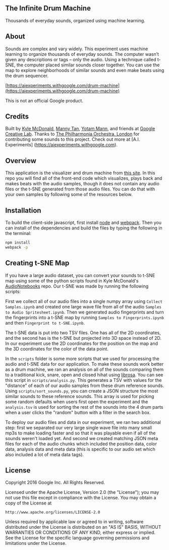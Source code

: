 ## The Infinite Drum Machine
Thousands of everyday sounds, organized using machine learning.

## About

Sounds are complex and vary widely. This experiment uses machine learning to organize thousands of everyday sounds. The computer wasn’t given any descriptions or tags – only the audio. Using a technique called t-SNE, the computer placed similar sounds closer together. You can use the map to explore neighborhoods of similar sounds and even make beats using the drum sequencer.

[https://aiexperiments.withgoogle.com/drum-machine](https://aiexperiments.withgoogle.com/drum-machine)

This is not an official Google product.

## Credits

Built by [Kyle McDonald](https://github.com/kylemcdonald), [Manny Tan](https://github.com/mannytan), [Yotam Mann](https://github.com/tambien), and friends at [Google Creative Lab](https://github.com/googlecreativelab/). Thanks to [The Philharmonia Orchestra, London](http://www.philharmonia.co.uk/) for contributing some sounds to this project. Check out more at [A.I. Experiments] (https://aiexperiments.withgoogle.com).

## Overview

This application is the visualizer and drum machine from [this site](https://aiexperiments.withgoogle.com/drum-machine). In this repo you will find all of the front-end code which visualizes, plays back and makes beats with the audio samples, though it does not contain any audio files or the t-SNE generated from those audio files. You can do that with your own samples by following some of the resources below. 

## Installation

To build the client-side javascript, first install [node](https://nodejs.org) and [webpack](https://webpack.github.io/). Then you can install of the dependencies and build the files by typing the following in the terminal: 

```bash
npm install
webpack -p
```

## Creating t-SNE Map

If you have a large audio dataset, you can convert your sounds to t-SNE map using some of the python scripts found in Kyle McDonald's [AudioNotebooks](https://github.com/kylemcdonald/AudioNotebooks) repo. Our t-SNE was made by running the following scripts: 

First we collect all of our audio files into a single numpy array using `Collect Samples.ipynb` and created one large wave file from all of the audio `Samples to Audio Spritesheet.ipynb`. Then we generated audio fingerprints and turn the fingerprints into a t-SNE map by running `Samples to Fingerprints.ipynb` and then `Fingerprint to t-SNE.ipynb`. 

The t-SNE data is put into two TSV files. One has all of the 2D coordinates, and the second has is the t-SNE but projected into 3D space instead of 2D. In our experiment use the 2D coordinates for the position on the map and the 3D coordinates for the color of the data point. 

In the `scripts` folder is some more scripts that we used for processing the audio and t-SNE data for our application. To make these sounds work better as a drum machine, we ran an analysis on all of the sounds comparing them to a traditional kick, snare, open and closed hihat using [librosa](https://github.com/librosa/librosa). You can see this script in `scripts/analysis.py`. This generates a TSV with values for the "distance" of each of our audio samples from these drum reference sounds. Using `scripts/sort_sounds.py`, you can create a JSON structure the most similar sounds to these reference sounds. This array is used for picking some random defaults when users first open the experiment and the `analysis.tsv` is used for sorting the rest of the sounds into the 4 drum parts when a user clicks the "random" button with a filter in the search box. 

To deploy our audio files and data in our experiment, we ran two additional step: first we separated our very large single wave file into many small mp3s to make loading faster and so that it was playable even if all of the sounds weren't loaded yet. And second we created matching JSON meta files for each of the audio chunks which included the position data, color data, analysis data and meta data (this is specific to our audio set which also included a lot of meta data tags). 

## License

Copyright 2016 Google Inc. All Rights Reserved.

Licensed under the Apache License, Version 2.0 (the "License");
you may not use this file except in compliance with the License.
You may obtain a copy of the License at

    http://www.apache.org/licenses/LICENSE-2.0

Unless required by applicable law or agreed to in writing, software
distributed under the License is distributed on an "AS IS" BASIS,
WITHOUT WARRANTIES OR CONDITIONS OF ANY KIND, either express or implied.
See the License for the specific language governing permissions and
limitations under the License.
